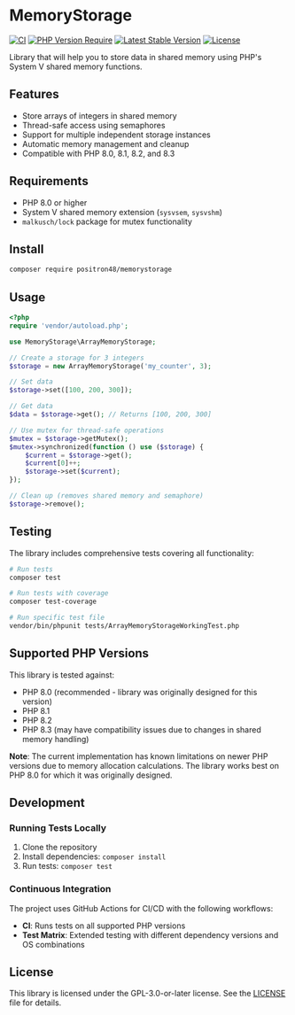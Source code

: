 # MemoryStorage

[![CI](https://github.com/positron48/memorystorage/workflows/CI/badge.svg)](https://github.com/positron48/memorystorage/actions)
[![PHP Version Require](http://poser.pugx.org/positron48/memorystorage/require/php)](https://packagist.org/packages/positron48/memorystorage)
[![Latest Stable Version](http://poser.pugx.org/positron48/memorystorage/v)](https://packagist.org/packages/positron48/memorystorage)
[![License](http://poser.pugx.org/positron48/memorystorage/license)](https://packagist.org/packages/positron48/memorystorage)

Library that will help you to store data in shared memory using PHP's System V shared memory functions.

## Features

- Store arrays of integers in shared memory
- Thread-safe access using semaphores
- Support for multiple independent storage instances
- Automatic memory management and cleanup
- Compatible with PHP 8.0, 8.1, 8.2, and 8.3

## Requirements

- PHP 8.0 or higher
- System V shared memory extension (`sysvsem`, `sysvshm`)
- `malkusch/lock` package for mutex functionality

## Install

```bash
composer require positron48/memorystorage
```

## Usage

```php
<?php
require 'vendor/autoload.php';

use MemoryStorage\ArrayMemoryStorage;

// Create a storage for 3 integers
$storage = new ArrayMemoryStorage('my_counter', 3);

// Set data
$storage->set([100, 200, 300]);

// Get data
$data = $storage->get(); // Returns [100, 200, 300]

// Use mutex for thread-safe operations
$mutex = $storage->getMutex();
$mutex->synchronized(function () use ($storage) {
    $current = $storage->get();
    $current[0]++;
    $storage->set($current);
});

// Clean up (removes shared memory and semaphore)
$storage->remove();
```

## Testing

The library includes comprehensive tests covering all functionality:

```bash
# Run tests
composer test

# Run tests with coverage
composer test-coverage

# Run specific test file
vendor/bin/phpunit tests/ArrayMemoryStorageWorkingTest.php
```

## Supported PHP Versions

This library is tested against:
- PHP 8.0 (recommended - library was originally designed for this version)
- PHP 8.1  
- PHP 8.2
- PHP 8.3 (may have compatibility issues due to changes in shared memory handling)

**Note**: The current implementation has known limitations on newer PHP versions due to memory allocation calculations. The library works best on PHP 8.0 for which it was originally designed.

## Development

### Running Tests Locally

1. Clone the repository
2. Install dependencies: `composer install`
3. Run tests: `composer test`

### Continuous Integration

The project uses GitHub Actions for CI/CD with the following workflows:

- **CI**: Runs tests on all supported PHP versions
- **Test Matrix**: Extended testing with different dependency versions and OS combinations

## License

This library is licensed under the GPL-3.0-or-later license. See the [LICENSE](LICENSE) file for details.